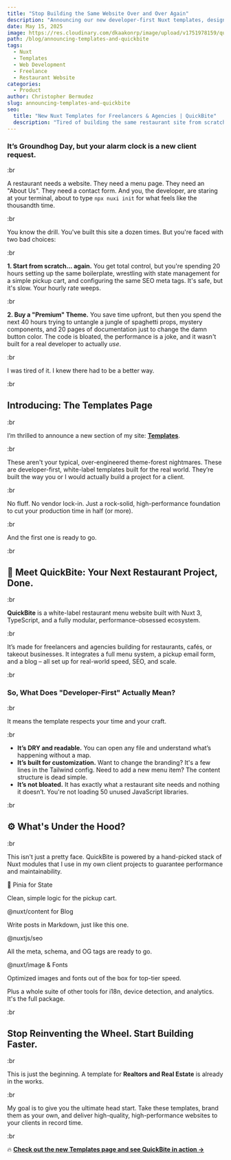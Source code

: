 ```yaml
---
title: "Stop Building the Same Website Over and Over Again"
description: "Announcing our new developer-first Nuxt templates, designed to cut your production time in half. Meet our first template: QuickBite, for restaurants."
date: May 15, 2025
image: https://res.cloudinary.com/dkaakonrp/image/upload/v1751978159/quickbitecompressed_mvkqnu.jpg
path: /blog/announcing-templates-and-quickbite
tags:
  - Nuxt
  - Templates
  - Web Development
  - Freelance
  - Restaurant Website
categories:
  - Product
author: Christopher Bermudez
slug: announcing-templates-and-quickbite
seo:
  title: "New Nuxt Templates for Freelancers & Agencies | QuickBite"
  description: "Tired of building the same restaurant site from scratch? Our new developer-first Nuxt templates, starting with QuickBite, are here to save you time and headaches."
---
```


### **It’s Groundhog Day, but your alarm clock is a new client request.**

:br

A restaurant needs a website. They need a menu page. They need an "About Us". They need a contact form. And you, the developer, are staring at your terminal, about to type `npx nuxi init` for what feels like the thousandth time.

:br

You know the drill. You've built this site a dozen times. But you're faced with two bad choices:

:br

**1. Start from scratch... again.** You get total control, but you're spending 20 hours setting up the same boilerplate, wrestling with state management for a simple pickup cart, and configuring the same SEO meta tags. It's safe, but it's slow. Your hourly rate weeps.

:br

**2. Buy a "Premium" Theme.** You save time upfront, but then you spend the next 40 hours trying to untangle a jungle of spaghetti props, mystery components, and 20 pages of documentation just to change the damn button color. The code is bloated, the performance is a joke, and it wasn't built for a real developer to actually *use*.

:br

I was tired of it. I knew there had to be a better way.

:br

## **Introducing: The Templates Page**

:br

I’m thrilled to announce a new section of my site: **[Templates](/templates)**.

:br

These aren't your typical, over-engineered theme-forest nightmares. These are developer-first, white-label templates built for the real world. They’re built the way you or I would actually build a project for a client.

:br

No fluff. No vendor lock-in. Just a rock-solid, high-performance foundation to cut your production time in half (or more).

:br

And the first one is ready to go.

:br

## **🍗 Meet QuickBite: Your Next Restaurant Project, Done.**

:br

**QuickBite** is a white-label restaurant menu website built with Nuxt 3, TypeScript, and a fully modular, performance-obsessed ecosystem.

:br

It’s made for freelancers and agencies building for restaurants, cafés, or takeout businesses. It integrates a full menu system, a pickup email form, and a blog – all set up for real-world speed, SEO, and scale.

:br

### **So, What Does "Developer-First" Actually Mean?**

:br

It means the template respects your time and your craft.

:br

- **It’s DRY and readable.** You can open any file and understand what’s happening without a map.
- **It’s built for customization.** Want to change the branding? It's a few lines in the Tailwind config. Need to add a new menu item? The content structure is dead simple.
- **It’s not bloated.** It has exactly what a restaurant site needs and nothing it doesn’t. You're not loading 50 unused JavaScript libraries.

:br

## **⚙️ What's Under the Hood?**

:br

This isn't just a pretty face. QuickBite is powered by a hand-picked stack of Nuxt modules that I use in my own client projects to guarantee performance and maintainability.

<div class="grid grid-cols-1 md:grid-cols-2 gap-4 my-8">
  <div class="bg-gray-800 p-4 rounded-lg border border-gray-700">
    <p class="font-bold text-white">🍍 Pinia for State</p>
    <p class="text-sm text-gray-400">Clean, simple logic for the pickup cart.</p>
  </div>
  <div class="bg-gray-800 p-4 rounded-lg border border-gray-700">
    <p class="font-bold text-white">@nuxt/content for Blog</p>
    <p class="text-sm text-gray-400">Write posts in Markdown, just like this one.</p>
  </div>
  <div class="bg-gray-800 p-4 rounded-lg border border-gray-700">
    <p class="font-bold text-white">@nuxtjs/seo</p>
    <p class="text-sm text-gray-400">All the meta, schema, and OG tags are ready to go.</p>
  </div>
  <div class="bg-gray-800 p-4 rounded-lg border border-gray-700">
    <p class="font-bold text-white">@nuxt/image & Fonts</p>
    <p class="text-sm text-gray-400">Optimized images and fonts out of the box for top-tier speed.</p>
  </div>
</div>

Plus a whole suite of other tools for i18n, device detection, and analytics. It's the full package.

:br

## **Stop Reinventing the Wheel. Start Building Faster.**

:br

This is just the beginning. A template for **Realtors and Real Estate** is already in the works.

:br

My goal is to give you the ultimate head start. Take these templates, brand them as your own, and deliver high-quality, high-performance websites to your clients in record time.

:br

🔥 **[Check out the new Templates page and see QuickBite in action →](/templates)**